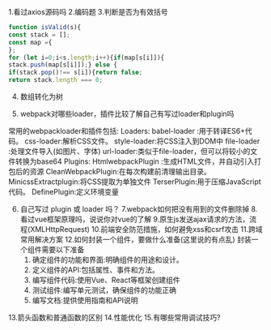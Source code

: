 1.看过axios源码吗
2.编码题
3.判断是否为有效括号
```js
function isValid(s){
const stack = [];
const map ={
};
for (let i=0;i<s.length;i++){if(map[s[i]]){
stack.push(map[s[i]]);} else {
if(stack.pop()!== s[i]){return false;
return stack.length === 0;
```
4. 数组转化为树

5. webpack对哪些loader，插件比较了解自己有写过loader和plugin吗

常用的webpackloader和插件包括:
Loaders:
babel-loader :用于转译ES6+代码。
css-loader:解析CSS文件。
style-loader:将CSS注入到DOM中
file-loader :处理文件导入(如图片、字体)
url-loader:类似于file-loader，但可以将较小的文件转换为base64
Plugins:
HtmlwebpackPlugin :生成HTML文件，并自动引入打包后的资源
CleanWebpackPlugin:在每次构建前清理输出目录。
MinicssExtractplugin:将CSS提取为单独文件
TerserPlugin:用于压缩JavaScript代码。
DefinePlugin:定义环境变量

6. 自己写过 plugin 或 loader 吗？
7.webpack如何把没有用到的文件删除掉
8.看过vue框架原理吗，说说你对vue的了解
9.原生js发送ajax请求的方法，流程(XMLHttpRequest)
10.前端安全防范措施，如何避免xss和csrf攻击
11.跨域常用解决方案
12.如何封装一个组件，要做什么准备(这里说的有点乱)
	封装一个组件需要以下准备
	1. 确定组件的功能和界面:明确组件的用途和设计。
	2. 定义组件的API:包括属性、事件和方法。
	3. 编写组件代码:使用Vue、React等框架创建组件
	4. 测试组件:编写单元测试，确保组件的功能正确
	5. 编写文档:提供使用指南和API说明


13.箭头函数和普通函数的区别
14.性能优化
15.有哪些常用调试技巧?
